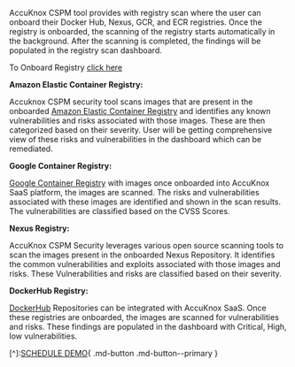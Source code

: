 AccuKnox CSPM tool provides with registry scan where the user can onboard their Docker Hub, Nexus, GCR, and ECR registries. Once the registry is onboarded, the scanning of the registry starts automatically in the background. After the scanning is completed, the findings will be populated in the registry scan dashboard.

To Onboard Registry [click here](./../saas/registry-scan.md)

**Amazon Elastic Container Registry:** 

Accuknox CSPM security tool scans images that are present in the onboarded [Amazon Elastic Container Registry](https://aws.amazon.com/ecr/) and identifies any known vulnerabilities and risks associated with those images. These are then categorized based on their severity. User will be getting comprehensive view of these risks and vulnerabilities in the dashboard which can be remediated. 

 

**Google Container Registry:** 

[Google Container Registry](https://cloud.google.com/container-registry/docs) with images once onboarded into AccuKnox SaaS platform, the images are scanned. The risks and vulnerabilities associated with these images are identified and shown in the scan results. The vulnerabilities are classified based on the CVSS Scores. 

**Nexus Registry:**

AccuKnox CSPM Security leverages various open source scanning tools to scan the images present in the onboarded Nexus Repository. It identifies the common vulnerabilities and exploits associated with those images and risks. These Vulnerabilities and risks are classified based on their severity. 

**DockerHub Registry:** 

[DockerHub](https://hub.docker.com/) Repositories can be integrated with AccuKnox SaaS. Once these registries are onboarded, the images are scanned for vulnerabilities and risks. These findings are populated in the dashboard with Critical, High, low vulnerabilities. 

[^]:[SCHEDULE DEMO](https://www.accuknox.com/contact-us){ .md-button .md-button--primary }